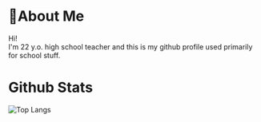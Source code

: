 #  🌲About Me <br />
Hi! <br />
I'm 22 y.o. high school teacher and this is my github profile used primarily for school stuff. <br />

# Github Stats <br />
![Top Langs](https://github-readme-stats.vercel.app/api/top-langs/?username=hajekvdf&layout=compact&theme=darcula&hide_border=true&bg_color=90,492414,7c4a19&title_color=f1f1f1)
